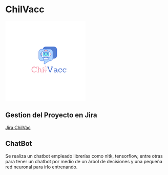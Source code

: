# ChilVacc

[<img src="img/ChilVacc.png" width="250" height="250">](https://github.com/eldelahoz/ChilVacc)

## Gestion del Proyecto en Jira

[Jira ChilVac](https://chill-vacc.atlassian.net/jira/software/projects/CHIL/boards/1/roadmap)

## ChatBot

Se realiza un chatbot empleado librerías como nltk, tensorflow, entre otras para tener un chatbot por medio de un árbol de decisiones y una pequeña red neuronal para irlo entrenando.
